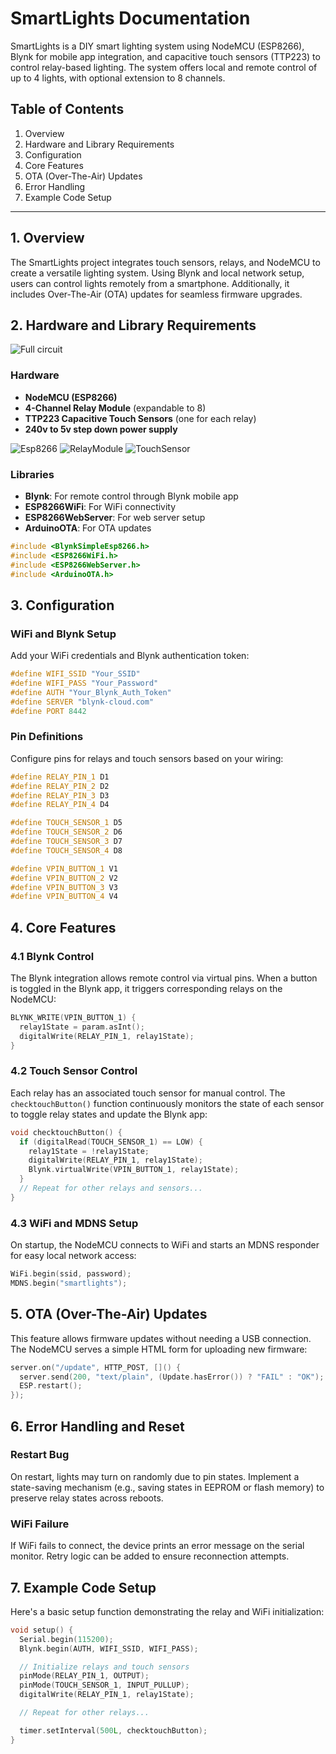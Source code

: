 # SmartLights Documentation

SmartLights is a DIY smart lighting system using NodeMCU (ESP8266), Blynk for mobile app integration, and capacitive touch sensors (TTP223) to control relay-based lighting. The system offers local and remote control of up to 4 lights, with optional extension to 8 channels.

## Table of Contents

1. Overview
2. Hardware and Library Requirements
3. Configuration
4. Core Features
5. OTA (Over-The-Air) Updates
6. Error Handling
7. Example Code Setup

---

## 1. Overview

The SmartLights project integrates touch sensors, relays, and NodeMCU to create a versatile lighting system. Using Blynk and local network setup, users can control lights remotely from a smartphone. Additionally, it includes Over-The-Air (OTA) updates for seamless firmware upgrades.

## 2. Hardware and Library Requirements
![Full circuit](https://github.com/user-attachments/assets/fffaf704-6de6-4f28-a9f0-d6b5900be280)


### Hardware
- **NodeMCU (ESP8266)**
- **4-Channel Relay Module** (expandable to 8)
- **TTP223 Capacitive Touch Sensors** (one for each relay)
- **240v to 5v step down power supply** 

![Esp8266](https://github.com/user-attachments/assets/ce149b00-574c-4b08-82bc-2c69bcab5fec)
![RelayModule](https://github.com/user-attachments/assets/80e6e35f-5c46-4cae-ad1b-9e8c781b3f64)
![TouchSensor](https://github.com/user-attachments/assets/2d5f21fb-2139-4d77-bfc6-8d3a453b9e5e)


### Libraries
- **Blynk**: For remote control through Blynk mobile app
- **ESP8266WiFi**: For WiFi connectivity
- **ESP8266WebServer**: For web server setup
- **ArduinoOTA**: For OTA updates

```cpp
#include <BlynkSimpleEsp8266.h>
#include <ESP8266WiFi.h>
#include <ESP8266WebServer.h>
#include <ArduinoOTA.h>
```

## 3. Configuration

### WiFi and Blynk Setup
Add your WiFi credentials and Blynk authentication token:

```cpp
#define WIFI_SSID "Your_SSID"
#define WIFI_PASS "Your_Password"
#define AUTH "Your_Blynk_Auth_Token"
#define SERVER "blynk-cloud.com"
#define PORT 8442
```

### Pin Definitions
Configure pins for relays and touch sensors based on your wiring:

```cpp
#define RELAY_PIN_1 D1
#define RELAY_PIN_2 D2
#define RELAY_PIN_3 D3
#define RELAY_PIN_4 D4

#define TOUCH_SENSOR_1 D5
#define TOUCH_SENSOR_2 D6
#define TOUCH_SENSOR_3 D7
#define TOUCH_SENSOR_4 D8

#define VPIN_BUTTON_1 V1
#define VPIN_BUTTON_2 V2
#define VPIN_BUTTON_3 V3
#define VPIN_BUTTON_4 V4
```

## 4. Core Features

### 4.1 Blynk Control
The Blynk integration allows remote control via virtual pins. When a button is toggled in the Blynk app, it triggers corresponding relays on the NodeMCU:

```cpp
BLYNK_WRITE(VPIN_BUTTON_1) {
  relay1State = param.asInt();
  digitalWrite(RELAY_PIN_1, relay1State);
}
```

### 4.2 Touch Sensor Control
Each relay has an associated touch sensor for manual control. The `checktouchButton()` function continuously monitors the state of each sensor to toggle relay states and update the Blynk app:

```cpp
void checktouchButton() {
  if (digitalRead(TOUCH_SENSOR_1) == LOW) {
    relay1State = !relay1State;
    digitalWrite(RELAY_PIN_1, relay1State);
    Blynk.virtualWrite(VPIN_BUTTON_1, relay1State);
  }
  // Repeat for other relays and sensors...
}
```

### 4.3 WiFi and MDNS Setup
On startup, the NodeMCU connects to WiFi and starts an MDNS responder for easy local network access:

```cpp
WiFi.begin(ssid, password);
MDNS.begin("smartlights");
```

## 5. OTA (Over-The-Air) Updates

This feature allows firmware updates without needing a USB connection. The NodeMCU serves a simple HTML form for uploading new firmware:

```cpp
server.on("/update", HTTP_POST, []() {
  server.send(200, "text/plain", (Update.hasError()) ? "FAIL" : "OK");
  ESP.restart();
});
```

## 6. Error Handling and Reset

### Restart Bug
On restart, lights may turn on randomly due to pin states. Implement a state-saving mechanism (e.g., saving states in EEPROM or flash memory) to preserve relay states across reboots.

### WiFi Failure
If WiFi fails to connect, the device prints an error message on the serial monitor. Retry logic can be added to ensure reconnection attempts.

## 7. Example Code Setup

Here's a basic setup function demonstrating the relay and WiFi initialization:

```cpp
void setup() {
  Serial.begin(115200);
  Blynk.begin(AUTH, WIFI_SSID, WIFI_PASS);

  // Initialize relays and touch sensors
  pinMode(RELAY_PIN_1, OUTPUT);
  pinMode(TOUCH_SENSOR_1, INPUT_PULLUP);
  digitalWrite(RELAY_PIN_1, relay1State);

  // Repeat for other relays...

  timer.setInterval(500L, checktouchButton);
}
```
